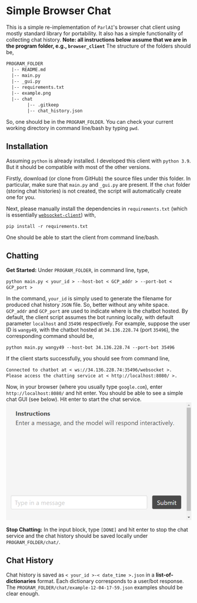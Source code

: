 # __Simple Browser Chat__
This is a simple re-implementation of `ParlAI`'s browser chat client using mostly standard library for portability. It also has a simple functionality of collecting chat history. __Note: all instructions below assume that we are in the program folder, e.g., `browser_client`__ The structure of the folders should be,
```
PROGRAM_FOLDER
  |-- README.md
  |-- main.py
  |-- _gui.py
  |-- requirements.txt
  |-- example.png
  |-- chat
        |-- .gitkeep
        |-- chat_history.json
```
So, one should be in the `PROGRAM_FOLDER`. You can check your current working directory in command line/bash by typing `pwd`.

## __Installation__
Assuming `python` is already installed. I developed this client with `python 3.9`. But it should be compatible with most of the other versions.

Firstly, download (or clone from GitHub) the source files under this folder. In particular, make sure that `main.py` and `_gui.py` are present. If the `chat` folder (storing chat histories) is not created, the script will automatically create one for you.

Next, please manually install the dependencies in `requirements.txt` (which is essentially [`websocket-client`](https://websocket-client.readthedocs.io/en/latest/installation.html)) with,
```
pip install -r requirements.txt
```
One should be able to start the client from command line/bash.

## __Chatting__
__Get Started:__ Under `PROGRAM_FOLDER`, in command line, type,
```
python main.py < your_id > --host-bot < GCP_addr > --port-bot < GCP_port >
```
In the command, `your_id` is simply used to generate the filename for produced chat history `JSON` file. So, better without any white space. `GCP_addr` and `GCP_port` are used to indicate where is the chatbot hosted. By default, the client script assumes the bot running locally, with default parameter `localhost` and `35496` respectively. For example, suppose the user ID is `wangy49`, with the chatbot hosted at `34.136.228.74` (port `35496`), the corresponding command should be,
```
python main.py wangy49 --host-bot 34.136.228.74 --port-bot 35496
```
If the client starts successfully, you should see from command line,
```
Connected to chatbot at < ws://34.136.228.74:35496/websocket >.
Please access the chatting service at < http://localhost:8080/ >.
```
Now, in your browser (where you usually type `google.com`), enter `http://localhost:8080/` and hit enter. You should be able to see a simple chat GUI (see below). Hit enter to start the chat service. ![example-gui](example.png) 

__Stop Chatting:__ In the input block, type `[DONE]` and hit enter to stop the chat service and the chat history should be saved locally under `PROGRAM_FOLDER/chat/`.

## __Chat History__
Chat history is saved as `< your_id >-< date_time >.json` in a __list-of-dictionaries__ format. Each dictionary corresponds to a user/bot response. The `PROGRAM_FOLDER/chat/example-12-04-17-59.json` examples should be clear enough.
